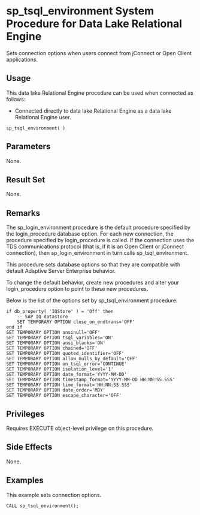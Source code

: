 <!-- loio3be686266c5f1014ad21c9c116ab5a77 -->

# sp\_tsql\_environment System Procedure for Data Lake Relational Engine

Sets connection options when users connect from jConnect or Open Client applications.



<a name="loio3be686266c5f1014ad21c9c116ab5a77__section_idn_b13_b4b"/>

## Usage

This data lake Relational Engine procedure can be used when connected as follows:

-   Connected directly to data lake Relational Engine as a data lake Relational Engine user.



```
sp_tsql_environment( )
```



<a name="loio3be686266c5f1014ad21c9c116ab5a77__section_p5s_lbj_yyb"/>

## Parameters

None.



<a name="loio3be686266c5f1014ad21c9c116ab5a77__section_hys_lnv_xyb"/>

## Result Set

None.



## Remarks

The sp\_login\_environment procedure is the default procedure specified by the login\_procedure database option. For each new connection, the procedure specified by login\_procedure is called. If the connection uses the TDS communications protocol \(that is, if it is an Open Client or jConnect connection\), then sp\_login\_environment in turn calls sp\_tsql\_environment.

This procedure sets database options so that they are compatible with default Adaptive Server Enterprise behavior.

To change the default behavior, create new procedures and alter your login\_procedure option to point to these new procedures.

Below is the list of the options set by sp\_tsql\_environment procedure:

```
if db_property( 'IQStore' ) = 'Off' then
    -- SAP IQ datastore
    SET TEMPORARY OPTION close_on_endtrans='OFF'
end if
SET TEMPORARY OPTION ansinull='OFF'
SET TEMPORARY OPTION tsql_variables='ON'
SET TEMPORARY OPTION ansi_blanks='ON'
SET TEMPORARY OPTION chained='OFF'
SET TEMPORARY OPTION quoted_identifier='OFF'
SET TEMPORARY OPTION allow_nulls_by_default='OFF'
SET TEMPORARY OPTION on_tsql_error='CONTINUE'
SET TEMPORARY OPTION isolation_level='1'
SET TEMPORARY OPTION date_format='YYYY-MM-DD'
SET TEMPORARY OPTION timestamp_format='YYYY-MM-DD HH:NN:SS.SSS'
SET TEMPORARY OPTION time_format='HH:NN:SS.SSS'
SET TEMPORARY OPTION date_order='MDY'
SET TEMPORARY OPTION escape_character='OFF'
```



## Privileges

Requires EXECUTE object-level privilege on this procedure.



## Side Effects

None.



<a name="loio3be686266c5f1014ad21c9c116ab5a77__section_mjt_dgw_4bc"/>

## Examples

This example sets connection options.

```
CALL sp_tsql_environment();
```

